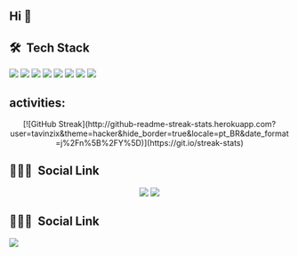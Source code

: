 ## Hi 👋

## 🛠 &nbsp;Tech Stack
<p>
    <img src="https://img.shields.io/badge/HTML5-E34F26?style=for-the-badge&logo=html5&logoColor=white">
    <img src="https://img.shields.io/badge/CSS3-1572B6?style=for-the-badge&logo=css3&logoColor=white">
    <img src="https://img.shields.io/badge/JavaScript-323330?style=for-the-badge&logo=javascript&logoColor=F7DF1E"/>
    <img src="https://img.shields.io/badge/React-20232A?style=for-the-badge&logo=react&logoColor=61DAFB">    
    <img src="https://img.shields.io/badge/Node.js-43853D?style=for-the-badge&logo=node.js&logoColor=white">
    <img src="https://img.shields.io/badge/TypeScript-007ACC?style=for-the-badge&logo=typescript&logoColor=white">
    <img src="https://img.shields.io/badge/GitHub-100000?style=for-the-badge&logo=github&logoColor=white">
    <img src="https://img.shields.io/badge/Visual%20Studio%20Code-0078d7.svg?style=for-the-badge&logo=visual-studio-code&logoColor=white">    
</p>

<h2> activities: </h2>
<div align="center">
[![GitHub Streak](http://github-readme-streak-stats.herokuapp.com?user=tavinzix&theme=hacker&hide_border=true&locale=pt_BR&date_format=j%2Fn%5B%2FY%5D)](https://git.io/streak-stats)
</div>

##

 <h2>  👨🏽‍🦲 &nbsp;Social Link </h2>
<div align="center">
  <a href="https://instagram.com/tavinzix" target="_blank"><img src="https://img.shields.io/badge/-Instagram-%23E4405F?style=for-the-badge&logo=instagram&logoColor=white" target="_blank"></a>
  <a href = "mailto:otaviofariafagundes1@gamil.com"><img src="https://img.shields.io/badge/-Gmail-%23333?style=for-the-badge&logo=gmail&logoColor=white" target="_blank"></a> 

  
</div>


 <!--
  <picture>
    <source media="(prefers-color-scheme: dark)" srcset="https://github.com/samuel-Fischer/samuel-Fischer/blob/output/github-contribution-grid-snake-dark.svg">
    <source media="(prefers-color-scheme: light)" srcset="https://github.com/samuel-Fischer/samuel-Fischer/blob/output/github-contribution-grid-snake.svg">
    <img media="(prefers-color-scheme: dark)" src="https://github.com/samuel-Fischer/samuel-Fischer/blob/output/github-contribution-grid-snake-dark.svg" alt="GitHub Snake">
  </picture>
<img media="(prefers-color-scheme: dark)" src="https://github.com/samuel-Fischer/samuel-Fischer/blob/output/github-contribution-grid-snake-dark.svg" alt="GitHub Snake">

mensagem passando no perfil: https://readme-typing-svg.herokuapp.com/demo/

## ⚙️ &nbsp;GitHub Analytics
<p>
<img height="150px" src="https://github-readme-stats.vercel.app/api?username=tavinzix&show_icons=true&theme=vision-friendly-dark" alt="tavinzix stats"/>
 <img height="150px" src="https://github-readme-stats.vercel.app/api/top-langs/?username=tavinzix&layout=compact&theme=vision-friendly-dark">
</p>
 !-->
 
 ## 👨🏽‍🦲 &nbsp;Social Link
 <p>                                                                                                            
 <a href="mailto:otaviofariafagundes1@gamil.com" target="_blank"><img src=https://img.shields.io/badge/Gmail-D14836?style=for-the-badge&logo=gmail&logoColor=white target="_blank">
 </p>

